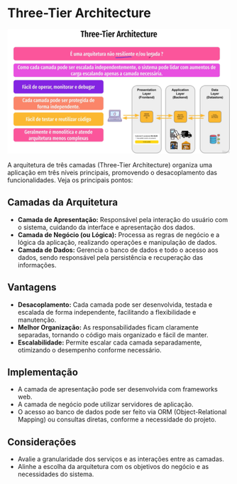 # Three-Tier Architecture

![Three-Tier Architecture](../img/three_tier_architecture1.png)

A arquitetura de três camadas (Three-Tier Architecture) organiza uma aplicação em três níveis principais, promovendo o desacoplamento das funcionalidades. Veja os principais pontos:

## Camadas da Arquitetura

- **Camada de Apresentação:** Responsável pela interação do usuário com o sistema, cuidando da interface e apresentação dos dados.
- **Camada de Negócio (ou Lógica):** Processa as regras de negócio e a lógica da aplicação, realizando operações e manipulação de dados.
- **Camada de Dados:** Gerencia o banco de dados e todo o acesso aos dados, sendo responsável pela persistência e recuperação das informações.

## Vantagens

- **Desacoplamento:** Cada camada pode ser desenvolvida, testada e escalada de forma independente, facilitando a flexibilidade e manutenção.
- **Melhor Organização:** As responsabilidades ficam claramente separadas, tornando o código mais organizado e fácil de manter.
- **Escalabilidade:** Permite escalar cada camada separadamente, otimizando o desempenho conforme necessário.

## Implementação

- A camada de apresentação pode ser desenvolvida com frameworks web.
- A camada de negócio pode utilizar servidores de aplicação.
- O acesso ao banco de dados pode ser feito via ORM (Object-Relational Mapping) ou consultas diretas, conforme a necessidade do projeto.

## Considerações

- Avalie a granularidade dos serviços e as interações entre as camadas.
- Alinhe a escolha da arquitetura com os objetivos do negócio e as necessidades do sistema.